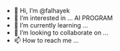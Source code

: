 - 👋 Hi, I’m @falhayek
- 👀 I’m interested in ... AI PROGRAM 
- 🌱 I’m currently learning ...
- 💞️ I’m looking to collaborate on ...
- 📫 How to reach me ...

<!---
falhayek/falhayek is a ✨ special ✨ repository because its `README.md` (this file) appears on your GitHub profile.
You can click the Preview link to take a look at your changes.
--->

